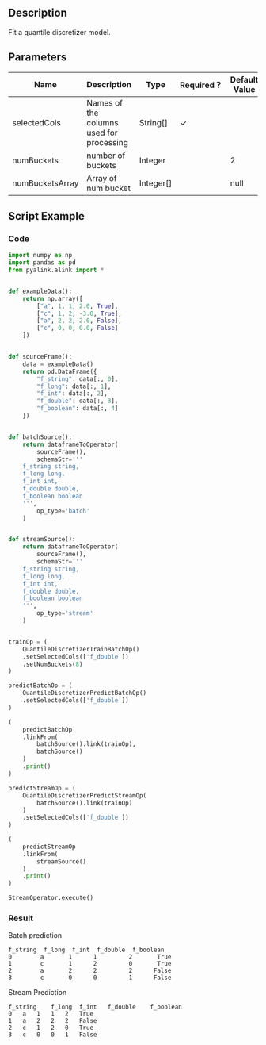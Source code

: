 ## Description
Fit a quantile discretizer model.

## Parameters
| Name | Description | Type | Required？ | Default Value |
| --- | --- | --- | --- | --- |
| selectedCols | Names of the columns used for processing | String[] | ✓ |  |
| numBuckets | number of buckets | Integer |  | 2 |
| numBucketsArray | Array of num bucket | Integer[] |  | null |


## Script Example

### Code

```python
import numpy as np
import pandas as pd
from pyalink.alink import *


def exampleData():
    return np.array([
        ["a", 1, 1, 2.0, True],
        ["c", 1, 2, -3.0, True],
        ["a", 2, 2, 2.0, False],
        ["c", 0, 0, 0.0, False]
    ])


def sourceFrame():
    data = exampleData()
    return pd.DataFrame({
        "f_string": data[:, 0],
        "f_long": data[:, 1],
        "f_int": data[:, 2],
        "f_double": data[:, 3],
        "f_boolean": data[:, 4]
    })


def batchSource():
    return dataframeToOperator(
        sourceFrame(),
        schemaStr='''
    f_string string, 
    f_long long, 
    f_int int, 
    f_double double, 
    f_boolean boolean
    ''',
        op_type='batch'
    )


def streamSource():
    return dataframeToOperator(
        sourceFrame(),
        schemaStr='''
    f_string string, 
    f_long long, 
    f_int int, 
    f_double double, 
    f_boolean boolean
    ''',
        op_type='stream'
    )


trainOp = (
    QuantileDiscretizerTrainBatchOp()
    .setSelectedCols(['f_double'])
    .setNumBuckets(8)
)

predictBatchOp = (
    QuantileDiscretizerPredictBatchOp()
    .setSelectedCols(['f_double'])
)

(
    predictBatchOp
    .linkFrom(
        batchSource().link(trainOp),
        batchSource()
    )
    .print()
)

predictStreamOp = (
    QuantileDiscretizerPredictStreamOp(
        batchSource().link(trainOp)
    )
    .setSelectedCols(['f_double'])
)

(
    predictStreamOp
    .linkFrom(
        streamSource()
    )
    .print()
)

StreamOperator.execute()
```

### Result
Batch prediction
```
f_string  f_long  f_int  f_double  f_boolean
0        a       1      1         2       True
1        c       1      2         0       True
2        a       2      2         2      False
3        c       0      0         1      False
```
Stream Prediction
```
f_string	f_long	f_int	f_double	f_boolean
0	a	1	1	2	True
1	a	2	2	2	False
2	c	1	2	0	True
3	c	0	0	1	False
```

